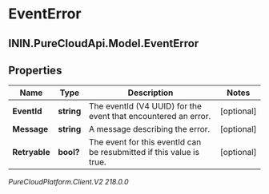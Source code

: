 # EventError

## ININ.PureCloudApi.Model.EventError

## Properties

|Name | Type | Description | Notes|
|------------ | ------------- | ------------- | -------------|
| **EventId** | **string** | The eventId (V4 UUID) for the event that encountered an error. | [optional] |
| **Message** | **string** | A message describing the error. | [optional] |
| **Retryable** | **bool?** | The event for this eventId can be resubmitted if this value is true. | [optional] |



_PureCloudPlatform.Client.V2 218.0.0_
